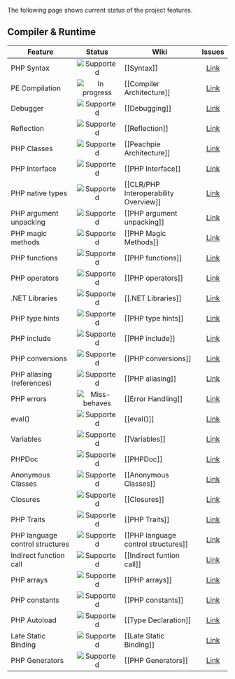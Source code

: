 The following page shows current status of the project features.

## Compiler & Runtime

|Feature|Status|Wiki|Issues|
|---|:---:|---|:---:|
|PHP Syntax|![Supported](http://i.imgur.com/MGixOna.png)|[[Syntax]]|[Link](https://github.com/peachpiecompiler/peachpie/issues?q=syntax)|
|PE Compilation|![In progress](http://i.imgur.com/MGixOna.png)|[[Compiler Architecture]]|[Link](https://github.com/peachpiecompiler/peachpie/issues?q=compilation)|
|Debugger|![Supported](http://i.imgur.com/MGixOna.png)|[[Debugging]]|[Link](https://github.com/peachpiecompiler/peachpie/issues?q=debug)|
|Reflection|![Supported](http://i.imgur.com/MGixOna.png)|[[Reflection]]|[Link](https://github.com/peachpiecompiler/peachpie/issues?q=Reflection)|
|PHP Classes|![Supported](http://i.imgur.com/MGixOna.png)|[[Peachpie Architecture]]|[Link](https://github.com/peachpiecompiler/peachpie/issues?q=class)|
|PHP Interface|![Supported](http://i.imgur.com/MGixOna.png)|[[PHP Interface]]|[Link](https://github.com/peachpiecompiler/peachpie/issues?q=interface)|
|PHP native types|![Supported](http://i.imgur.com/MGixOna.png)|[[CLR/PHP Interoperability Overview]]|[Link](https://github.com/peachpiecompiler/peachpie/issues?q=native%20types)|
|PHP argument unpacking|![Supported](http://i.imgur.com/MGixOna.png)|[[PHP argument unpacking]]|[Link](https://github.com/peachpiecompiler/peachpie/issues?q=argument%20unpacking)|
|PHP magic methods|![Supported](http://i.imgur.com/MGixOna.png)|[[PHP Magic Methods]]|[Link](https://github.com/peachpiecompiler/peachpie/issues?q=magic%20methods)|
|PHP functions|![Supported](http://i.imgur.com/MGixOna.png)|[[PHP functions]]|[Link](https://github.com/peachpiecompiler/peachpie/issues?q=functions)|
|PHP operators|![Supported](http://i.imgur.com/MGixOna.png)|[[PHP operators]]|[Link](https://github.com/peachpiecompiler/peachpie/issues?q=operators)|
|.NET Libraries|![Supported](http://i.imgur.com/MGixOna.png)|[[.NET Libraries]]|[Link](https://github.com/peachpiecompiler/peachpie/issues?q=dotnet%20libraries)|
|PHP type hints|![Supported](http://i.imgur.com/MGixOna.png)|[[PHP type hints]]|[Link](https://github.com/peachpiecompiler/peachpie/issues?q=type%20hints)|
|PHP include|![Supported](http://i.imgur.com/MGixOna.png)|[[PHP include]]|[Link](https://github.com/peachpiecompiler/peachpie/issues?q=include)|
|PHP conversions|![Supported](http://i.imgur.com/MGixOna.png)|[[PHP conversions]]|[Link](https://github.com/peachpiecompiler/peachpie/issues?q=conversions)|
|PHP aliasing (references)|![Supported](http://i.imgur.com/9JMb4ps.png)|[[PHP aliasing]]|[Link](https://github.com/peachpiecompiler/peachpie/issues?q=aliasing%20references)|
|PHP errors|![Miss-behaves](http://i.imgur.com/9JMb4ps.png)|[[Error Handling]]|[Link](https://github.com/peachpiecompiler/peachpie/issues?q=errorhandling)|
|eval()|![Supported](http://i.imgur.com/MGixOna.png)|[[eval()]]|[Link](https://github.com/peachpiecompiler/peachpie/issues?q=eval)|
|Variables|![Supported](http://i.imgur.com/MGixOna.png)|[[Variables]]|[Link](https://github.com/peachpiecompiler/peachpie/issues?q=variables)|
|PHPDoc|![Supported](http://i.imgur.com/MGixOna.png)|[[PHPDoc]]|[Link](https://github.com/peachpiecompiler/peachpie/issues?q=PHPdoc)|
|Anonymous Classes|![Supported](http://i.imgur.com/MGixOna.png)|[[Anonymous Classes]]|[Link](https://github.com/peachpiecompiler/peachpie/issues?q=anonymous%20classes)|
|Closures|![Supported](http://i.imgur.com/MGixOna.png)|[[Closures]]|[Link](https://github.com/peachpiecompiler/peachpie/issues?q=closures)|
|PHP Traits|![Supported](http://i.imgur.com/MGixOna.png)|[[PHP Traits]]|[Link](https://github.com/peachpiecompiler/peachpie/issues?q=trait)|
|PHP language control structures|![Supported](http://i.imgur.com/MGixOna.png)|[[PHP language control structures]]|[Link](https://github.com/peachpiecompiler/peachpie/issues?q=language%20control%20structures)|
|Indirect function call|![Supported](http://i.imgur.com/MGixOna.png)|[[Indirect funtion call]]|[Link](https://github.com/peachpiecompiler/peachpie/issues?q=indirect%20function%20call)|
|PHP arrays|![Supported](http://i.imgur.com/MGixOna.png)|[[PHP arrays]]|[Link](https://github.com/peachpiecompiler/peachpie/issues?q=arrays)|
|PHP constants|![Supported](http://i.imgur.com/MGixOna.png)|[[PHP constants]]|[Link](https://github.com/peachpiecompiler/peachpie/issues?q=constants)|
|PHP Autoload|![Supported](http://i.imgur.com/MGixOna.png)|[[Type Declaration]]|[Link](https://github.com/peachpiecompiler/peachpie/issues?q=autoload)|
|Late Static Binding|![Supported](http://i.imgur.com/MGixOna.png)|[[Late Static Binding]]|[Link](https://github.com/peachpiecompiler/peachpie/issues?q=late%20static%20binding)|
|PHP Generators|![Supported](http://i.imgur.com/MGixOna.png)|[[PHP Generators]]|[Link](https://github.com/peachpiecompiler/peachpie/issues?&q=yield%20is:open)|
